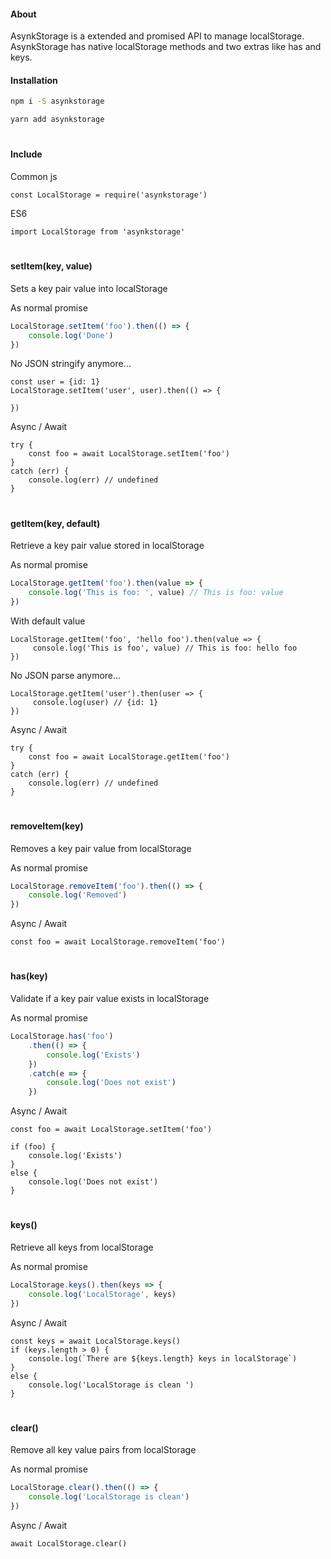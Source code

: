 #### About

AsynkStorage is a extended and promised API to manage localStorage. AsynkStorage has native localStorage methods and two extras like has and keys.

#### Installation

```bash
npm i -S asynkstorage
```

```bash
yarn add asynkstorage
```

#

#### Include
Common js
```
const LocalStorage = require('asynkstorage')
```

ES6
```
import LocalStorage from 'asynkstorage'
```

#

#### setItem(key, value)

Sets a key pair value into localStorage

As normal promise

```js
LocalStorage.setItem('foo').then(() => {
	console.log('Done')
})
```

No JSON stringify anymore...

```
const user = {id: 1}
LocalStorage.setItem('user', user).then(() => {
	
})
```

Async / Await

```
try {
	const foo = await LocalStorage.setItem('foo')
}
catch (err) {
	console.log(err) // undefined
}
```

#

#### getItem(key, default)

Retrieve a key pair value stored in localStorage

As normal promise
```js
LocalStorage.getItem('foo').then(value => {
	console.log('This is foo: ', value) // This is foo: value
})
```

With default value
```
LocalStorage.getItem('foo', 'hello foo').then(value => {
	 console.log('This is foo', value) // This is foo: hello foo
})
```

No JSON parse anymore...
```
LocalStorage.getItem('user').then(user => {
	 console.log(user) // {id: 1}
})
```

Async / Await

```
try {
	const foo = await LocalStorage.getItem('foo')
}
catch (err) {
	console.log(err) // undefined
}
```
#

#### removeItem(key)

Removes a key pair value from localStorage

As normal promise

```js
LocalStorage.removeItem('foo').then(() => {
	console.log('Removed')
})
```

Async / Await

```
const foo = await LocalStorage.removeItem('foo')

```

#

#### has(key)

Validate if a key pair value exists in localStorage

As normal promise

```js
LocalStorage.has('foo')
	.then(() => {
		console.log('Exists')
	})
	.catch(e => {
		console.log('Does not exist')
	})

```

Async / Await

```
const foo = await LocalStorage.setItem('foo')

if (foo) {
	console.log('Exists')
}
else {
	console.log('Does not exist')
}

```
#

#### keys()

Retrieve all keys from localStorage

As normal promise

```js
LocalStorage.keys().then(keys => {
	console.log('LocalStorage', keys)
})
```

Async / Await

```
const keys = await LocalStorage.keys()
if (keys.length > 0) {
	console.log(`There are ${keys.length} keys in localStorage`)
}
else {
	console.log('LocalStorage is clean ')
}
```

#

#### clear()

Remove all key value pairs from localStorage

As normal promise

```js
LocalStorage.clear().then(() => {
	console.log('LocalStorage is clean')
})
```

Async / Await

```
await LocalStorage.clear()
```
